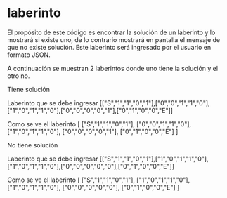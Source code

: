 # laberinto

El propósito de este código es encontrar la solución de un laberinto y lo mostrará si existe uno, de lo contrario mostrará en pantalla el mensaje de que no existe solución. Este laberinto será ingresado por el usuario en formato JSON.

A continuación se muestran 2 laberintos donde uno tiene la solución y el otro no.

Tiene solución

Laberinto que se debe ingresar
[["S","1","1","0","1"],["0","0","1","1","0"],["1","0","1","1","0"],["0","0","0","0","1"],["0","1","0","0","E"]]

Como se ve el laberinto
[
	["S","1","1","0","1"],
	["0","0","1","1","0"],
	["1","0","1","1","0"],
	["0","0","0","0","1"],
	["0","1","0","0","E"]
]

No tiene solución

Laberinto que se debe ingresar
[["S","1","1","0","1"],["1","0","1","1","0"],["1","0","1","1","0"],["0","0","0","0","0"],["0","1","0","0","E"]]

Como se ve el laberinto
[
	["S","1","1","0","1"],
	["1","0","1","1","0"],
	["1","0","1","1","0"],
	["0","0","0","0","0"],
	["0","1","0","0","E"]
]
